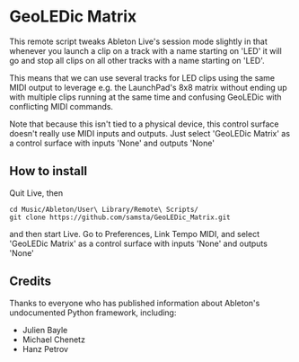 # GeoLEDic Matrix

This remote script tweaks Ableton Live's session mode slightly in that whenever you launch a clip on a track with a name starting on 'LED'
it will go and stop all clips on all other tracks with a name starting on 'LED'.

This means that we can use several tracks for LED clips using the same MIDI output to leverage e.g. the LaunchPad's 8x8 matrix 
without ending up with multiple clips running at the same time and confusing GeoLEDic with conflicting MIDI commands.

Note that because this isn't tied to a physical device, this control surface doesn't really use MIDI inputs and outputs.
Just select 'GeoLEDic Matrix' as a control surface with inputs 'None' and outputs 'None'


## How to install

Quit Live, then

```
cd Music/Ableton/User\ Library/Remote\ Scripts/
git clone https://github.com/samsta/GeoLEDic_Matrix.git
```

and then start Live. Go to Preferences, Link Tempo MIDI, and select 'GeoLEDic Matrix' as a control surface with inputs 'None' and outputs 'None'

## Credits

Thanks to everyone who has published information about Ableton's undocumented Python framework, including:

- Julien Bayle
- Michael Chenetz
- Hanz Petrov
